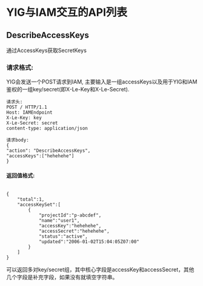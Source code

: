 # YIG与IAM交互的API列表

## DescribeAccessKeys

通过AccessKeys获取SecretKeys

### 请求格式:
YIG会发送一个POST请求到IAM, 主要输入是一组accessKeys以及用于YIG和IAM鉴权的一组key/secret(即X-Le-Key和X-Le-Secret).
```
请求头:
POST / HTTP/1.1
Host: IAMEndpoint
X-Le-Key: key
X-Le-Secret: secret
content-type: application/json

请求body:
{
"action": "DescribeAccessKeys",
"accessKeys":["hehehehe"]
}
```

#### 返回值格式:
```

{
    "total":1,
    "accessKeySet":[
        {
            "projectId":"p-abcdef",
            "name":"user1",
            "accessKey":"hehehehe",
            "accessSecret":"hehehehe",
            "status":"active",
            "updated":"2006-01-02T15:04:05Z07:00"
        }
    ]
}

```
可以返回多对key/secret组，其中核心字段是accessKey和accessSecret，其他几个字段是补充字段，如果没有就填空字符串。
